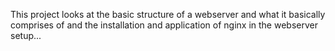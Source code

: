 This project looks at the basic structure of a webserver and what it basically comprises of and the installation and application of nginx in the webserver setup...
